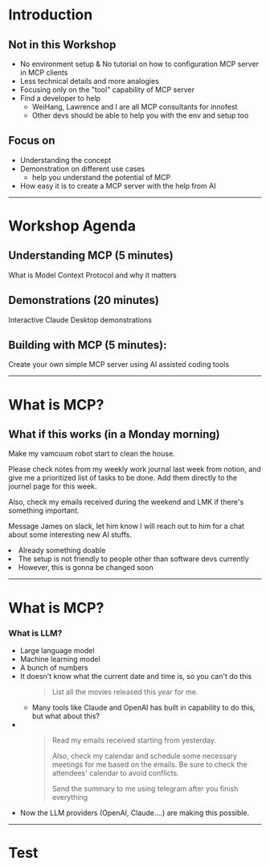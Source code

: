# Introduction

<v-clicks>

## Not in this Workshop
- No environment setup & No tutorial on how to configuration MCP server in MCP clients
- Less technical details and more analogies
- Focusing only on the "tool" capability of MCP server
- Find a developer to help
  - WeiHang, Lawrence and I are all MCP consultants for innofest
  - Other devs should be able to help you with the env and setup too

## Focus on
  - Understanding the concept
  - Demonstration on different use cases
    - help you understand the potential of MCP
  - How easy it is to create a MCP server with the help from AI

</v-clicks>

---

# Workshop Agenda

## **Understanding MCP** (5 minutes)
What is Model Context Protocol and why it matters

## **Demonstrations** (20 minutes)
Interactive Claude Desktop demonstrations

## **Building with MCP** (5 minutes):
Create your own simple MCP server using AI assisted coding tools

---

# What is MCP?

## What if this works (in a Monday morning)

<v-clicks>
<div class="bg-gray-800 border-l-4 border-blue-500 p-4 my-4">

<span class='text-gray-300'>
<p></p>
<p>Make my vamcuum robot start to clean the house.</p>
<p>Please check notes from my weekly work journal last week from notion, and give me a prioritized list of tasks to be done. Add them directly to the journel page for this week.</p>
<p>Also, check my emails received during the weekend and LMK if there's something important.</p>
<p>Message James on slack, let him know I will reach out to him for a chat about some interesting new AI stuffs.</p>
</span>

</div>


<li>Already something doable</li>
<li>The setup is not friendly to people other than software devs currently</li>
<li>However, this is gonna be changed soon</li>

</v-clicks>

---

# What is MCP?

### What is LLM?

<v-clicks>
  <ul>
    <li>Large language model</li>
    <li>Machine learning model</li>
    <li>A bunch of numbers</li>
    <li>It doesn't know what the current date and time is, so you can't do this
      <ul>
          <blockquote class="text-amber-500 font-bold border-l-4 pl-4 border-amber-500">
            List all the movies released this year for me.
          </blockquote>
          <li>Many tools like Claude and OpenAI has built in capability to do this, but what about this?</li>
      </ul>
    </li>
    <li>
      <ul>
          <blockquote class="text-amber-500 font-bold border-l-4 pl-4 border-amber-500">
            <p>Read my emails received starting from yesterday.</p>
            <p>Also, check my calendar and schedule some necessary meetings for me based on the emails. Be sure to check the attendees' calendar to avoid conflicts.</p>
            <p>Send the summary to me using telegram after you finish everything</p>
          </blockquote>
      </ul>
    </li>
    <li>Now the LLM providers (OpenAI, Claude....) are making this possible.</li>
  </ul>
</v-clicks>

---

# Test


